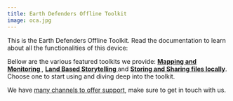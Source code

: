 ```yaml
---
title: Earth Defenders Offline Toolkit
image: oca.jpg
---
```


This is the Earth Defenders Offline Toolkit. Read the documentation to learn about all the functionalities of this device:

<app-button localUrl=":8086/all/https://docs.earthdefenderstoolkit.com/device-usage/first-steps" text="Read documentation"></app-button>

Bellow are the various featured toolkits we provide: **[Mapping and Monitoring
](/mapping-and-monitoring)**, **[Land Based Storytelling
](/geo-storytelling)** and **[Storing and Sharing files locally](/storing-sharing)**. Choose one to start using and diving deep into the toolkit.

We have [many channels to offer support](#support-and-contributing), make sure to get in touch with us.
